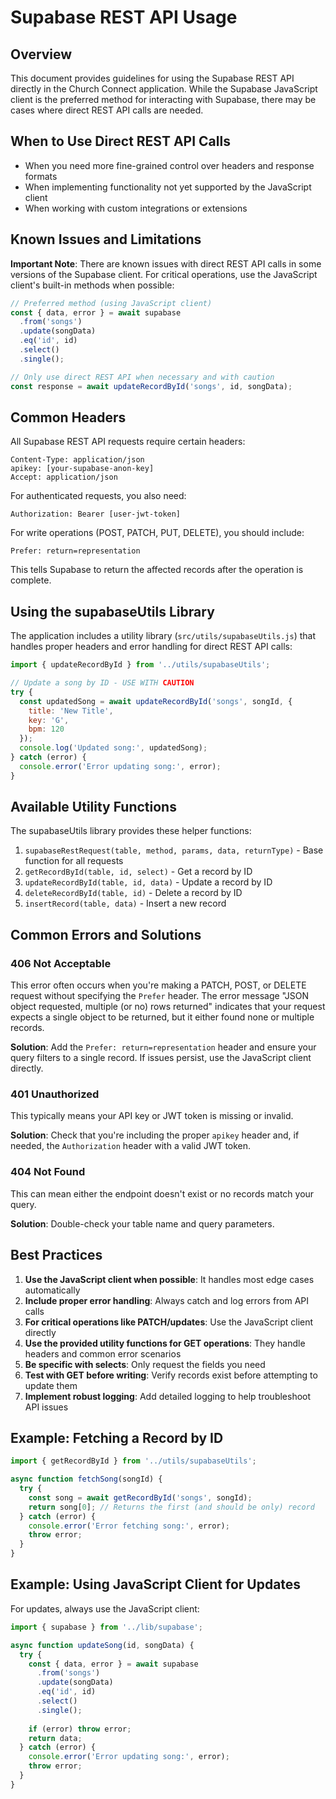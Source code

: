 # Supabase REST API Usage

## Overview

This document provides guidelines for using the Supabase REST API directly in the Church Connect application. While the Supabase JavaScript client is the preferred method for interacting with Supabase, there may be cases where direct REST API calls are needed.

## When to Use Direct REST API Calls

- When you need more fine-grained control over headers and response formats
- When implementing functionality not yet supported by the JavaScript client
- When working with custom integrations or extensions

## Known Issues and Limitations

**Important Note**: There are known issues with direct REST API calls in some versions of the Supabase client. For critical operations, use the JavaScript client's built-in methods when possible:

```javascript
// Preferred method (using JavaScript client)
const { data, error } = await supabase
  .from('songs')
  .update(songData)
  .eq('id', id)
  .select()
  .single();

// Only use direct REST API when necessary and with caution
const response = await updateRecordById('songs', id, songData);
```

## Common Headers

All Supabase REST API requests require certain headers:

```
Content-Type: application/json
apikey: [your-supabase-anon-key]
Accept: application/json
```

For authenticated requests, you also need:

```
Authorization: Bearer [user-jwt-token]
```

For write operations (POST, PATCH, PUT, DELETE), you should include:

```
Prefer: return=representation
```

This tells Supabase to return the affected records after the operation is complete.

## Using the supabaseUtils Library

The application includes a utility library (`src/utils/supabaseUtils.js`) that handles proper headers and error handling for direct REST API calls:

```javascript
import { updateRecordById } from '../utils/supabaseUtils';

// Update a song by ID - USE WITH CAUTION
try {
  const updatedSong = await updateRecordById('songs', songId, {
    title: 'New Title',
    key: 'G',
    bpm: 120
  });
  console.log('Updated song:', updatedSong);
} catch (error) {
  console.error('Error updating song:', error);
}
```

## Available Utility Functions

The supabaseUtils library provides these helper functions:

1. `supabaseRestRequest(table, method, params, data, returnType)` - Base function for all requests
2. `getRecordById(table, id, select)` - Get a record by ID
3. `updateRecordById(table, id, data)` - Update a record by ID
4. `deleteRecordById(table, id)` - Delete a record by ID
5. `insertRecord(table, data)` - Insert a new record

## Common Errors and Solutions

### 406 Not Acceptable

This error often occurs when you're making a PATCH, POST, or DELETE request without specifying the `Prefer` header. The error message "JSON object requested, multiple (or no) rows returned" indicates that your request expects a single object to be returned, but it either found none or multiple records.

**Solution**: Add the `Prefer: return=representation` header and ensure your query filters to a single record. If issues persist, use the JavaScript client directly.

### 401 Unauthorized

This typically means your API key or JWT token is missing or invalid.

**Solution**: Check that you're including the proper `apikey` header and, if needed, the `Authorization` header with a valid JWT token.

### 404 Not Found

This can mean either the endpoint doesn't exist or no records match your query.

**Solution**: Double-check your table name and query parameters.

## Best Practices

1. **Use the JavaScript client when possible**: It handles most edge cases automatically
2. **Include proper error handling**: Always catch and log errors from API calls
3. **For critical operations like PATCH/updates**: Use the JavaScript client directly
4. **Use the provided utility functions for GET operations**: They handle headers and common error scenarios
5. **Be specific with selects**: Only request the fields you need
6. **Test with GET before writing**: Verify records exist before attempting to update them
7. **Implement robust logging**: Add detailed logging to help troubleshoot API issues

## Example: Fetching a Record by ID

```javascript
import { getRecordById } from '../utils/supabaseUtils';

async function fetchSong(songId) {
  try {
    const song = await getRecordById('songs', songId);
    return song[0]; // Returns the first (and should be only) record
  } catch (error) {
    console.error('Error fetching song:', error);
    throw error;
  }
}
```

## Example: Using JavaScript Client for Updates

For updates, always use the JavaScript client:

```javascript
import { supabase } from '../lib/supabase';

async function updateSong(id, songData) {
  try {
    const { data, error } = await supabase
      .from('songs')
      .update(songData)
      .eq('id', id)
      .select()
      .single();
    
    if (error) throw error;
    return data;
  } catch (error) {
    console.error('Error updating song:', error);
    throw error;
  }
}
```
